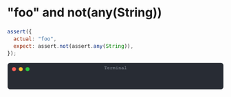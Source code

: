 # "foo" and not(any(String))

```js
assert({
  actual: "foo",
  expect: assert.not(assert.any(String)),
});
```

![img](<./assert_any/"foo" and not(any(String)).svg>)

